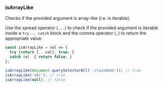 ### isArrayLike

Checks if the provided argument is array-like (i.e. is iterable).

Use the spread operator (`...`) to check if the provided argument is iterable inside a `try... catch` block and the comma operator (`,`) to return the appropriate value.

```js
const isArrayLike = val => {
  try {return [...val], true; }
  catch (e)  { return false; }
};
```

```js
isArrayLike(document.querySelectorAll('.className')); // true
isArrayLike('abc'); // true
isArrayLike(null); // false
```

